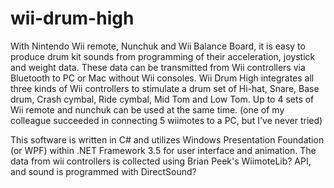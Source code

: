 # wii-drum-high
With Nintendo Wii remote, Nunchuk and Wii Balance Board, it is easy to produce drum kit sounds from programming of their acceleration, joystick and weight data. These data can be transmitted from Wii controllers via Bluetooth to PC or Mac without Wii consoles. Wii Drum High integrates all three kinds of Wii controllers to stimulate a drum set of Hi-hat, Snare, Base drum, Crash cymbal, Ride cymbal, Mid Tom and Low Tom. Up to 4 sets of Wii remote and nunchuk can be used at the same time. (one of my colleague succeeded in connecting 5 wiimotes to a PC, but I've never tried)

This software is written in C# and utilizes Windows Presentation Foundation (or WPF) within .NET Framework 3.5 for user interface and animation. The data from wii controllers is collected using Brian Peek's WiimoteLib? API, and sound is programmed with DirectSound?

